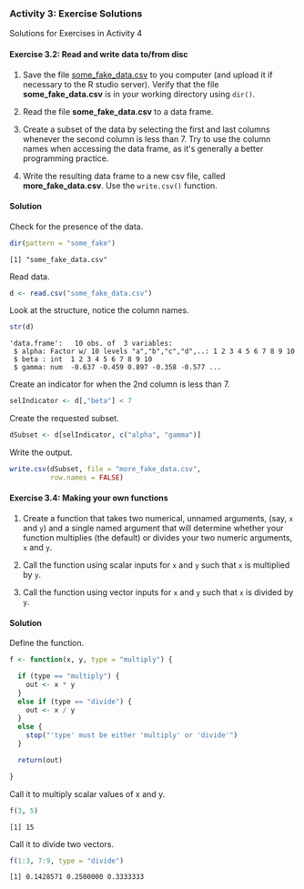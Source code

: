 ### Activity 3: Exercise Solutions ###

Solutions for Exercises in Activity 4

#### Exercise 3.2: Read and write data to/from disc ####

1) Save the file [some_fake_data.csv](#data) to you computer (and upload 
   it if necessary to the R studio server). Verify that the file **some_fake_data.csv** is in your
   working directory using `dir()`.

2) Read the file **some_fake_data.csv** to a data frame.

2) Create a subset of the data by selecting the
   first and last columns whenever the second column is
   less than 7.  Try to use the column names when
   accessing the data frame, as it's generally a better
   programming practice.
   
3) Write the resulting data frame to a new csv file, called
   **more_fake_data.csv**.  Use the `write.csv()` function.
   
#### Solution ####

Check for the presence of the data.


```r
dir(pattern = "some_fake")
```

```
[1] "some_fake_data.csv"
```
Read data.


```r
d <- read.csv("some_fake_data.csv")
```
Look at the structure, notice the column names.


```r
str(d)
```

```
'data.frame':	10 obs. of  3 variables:
 $ alpha: Factor w/ 10 levels "a","b","c","d",..: 1 2 3 4 5 6 7 8 9 10
 $ beta : int  1 2 3 4 5 6 7 8 9 10
 $ gamma: num  -0.637 -0.459 0.897 -0.358 -0.577 ...
```
Create an indicator for when the 2nd column is less than 7.


```r
selIndicator <- d[,"beta"] < 7
```
Create the requested subset.


```r
dSubset <- d[selIndicator, c("alpha", "gamma")]
```
Write the output.


```r
write.csv(dSubset, file = "more_fake_data.csv",
          row.names = FALSE)
```



#### Exercise 3.4: Making your own functions ####


1) Create a function that takes two numerical, unnamed
   arguments, (say, `x` and `y`) and a single named argument
   that will determine whether your function multiplies
   (the default) or divides your two numeric arguments,
   `x` and `y`.

2) Call the function using scalar inputs for `x` and `y`
   such that `x` is multiplied by `y`.

3) Call the function using vector inputs for `x` and `y`
   such that `x` is divided by `y`.

#### Solution ####

Define the function.


```r
f <- function(x, y, type = "multiply") {

  if (type == "multiply") {
    out <- x * y
  }
  else if (type == "divide") {
    out <- x / y
  }
  else {
    stop("'type' must be either 'multiply' or 'divide'")
  }

  return(out)

}
```
Call it to multiply scalar values of x and y.


```r
f(3, 5)
```

```
[1] 15
```
Call it to divide two vectors.


```r
f(1:3, 7:9, type = "divide")
```

```
[1] 0.1428571 0.2500000 0.3333333
```
